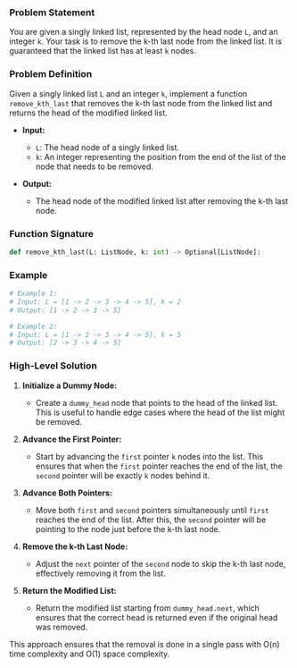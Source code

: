 ### Problem Statement
You are given a singly linked list, represented by the head node `L`, and an integer `k`. Your task is to remove the k-th last node from the linked list. It is guaranteed that the linked list has at least `k` nodes.

### Problem Definition
Given a singly linked list `L` and an integer `k`, implement a function `remove_kth_last` that removes the k-th last node from the linked list and returns the head of the modified linked list.

- **Input:**
  - `L`: The head node of a singly linked list.
  - `k`: An integer representing the position from the end of the list of the node that needs to be removed.

- **Output:**
  - The head node of the modified linked list after removing the k-th last node.

### Function Signature
```python
def remove_kth_last(L: ListNode, k: int) -> Optional[ListNode]:
```

### Example
```python
# Example 1:
# Input: L = [1 -> 2 -> 3 -> 4 -> 5], k = 2
# Output: [1 -> 2 -> 3 -> 5]

# Example 2:
# Input: L = [1 -> 2 -> 3 -> 4 -> 5], k = 5
# Output: [2 -> 3 -> 4 -> 5]
```

### High-Level Solution
1. **Initialize a Dummy Node:**
   - Create a `dummy_head` node that points to the head of the linked list. This is useful to handle edge cases where the head of the list might be removed.

2. **Advance the First Pointer:**
   - Start by advancing the `first` pointer `k` nodes into the list. This ensures that when the `first` pointer reaches the end of the list, the `second` pointer will be exactly `k` nodes behind it.

3. **Advance Both Pointers:**
   - Move both `first` and `second` pointers simultaneously until `first` reaches the end of the list. After this, the `second` pointer will be pointing to the node just before the k-th last node.

4. **Remove the k-th Last Node:**
   - Adjust the `next` pointer of the `second` node to skip the k-th last node, effectively removing it from the list.

5. **Return the Modified List:**
   - Return the modified list starting from `dummy_head.next`, which ensures that the correct head is returned even if the original head was removed.

This approach ensures that the removal is done in a single pass with O(n) time complexity and O(1) space complexity.
